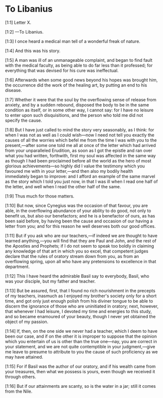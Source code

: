 # To Libanius

[1:1] Letter X.

[1:2] —To Libanius.

[1:3] I once heard a medical man tell of a wonderful freak of nature.

[1:4] And this was his story.

[1:5] A man was ill of an unmanageable complaint, and began to find fault with the medical faculty, as being able to do far less than it professed; for everything that was devised for his cure was ineffectual.

[1:6] Afterwards when some good news beyond his hopes was brought him, the occurrence did the work of the healing art, by putting an end to his disease.

[1:7] Whether it were that the soul by the overflowing sense of release from anxiety, and by a sudden rebound, disposed the body to be in the same condition as itself, or in some other way, I cannot say: for I have no leisure to enter upon such disquisitions, and the person who told me did not specify the cause.

[1:8] But I have just called to mind the story very seasonably, as I think: for when I was not as well as I could wish—now I need not tell you exactly the causes of all the worries which befel me from the time I was with you to the present,—after some one told me all at once of the letter which had arrived from your unparalleled Erudition, as soon as I got the epistle and ran over what you had written, forthwith, first my soul was affected in the same way as though I had been proclaimed before all the world as the hero of most glorious achievements—so highly did I value the testimony which you favoured me with in your letter,—and then also my bodily health immediately began to improve: and I afford an example of the same marvel as the story which I told you just now, in that I was ill when I read one half of the letter, and well when I read the other half of the same.

[1:9] Thus much for those matters.

[1:10] But now, since Cynegius was the occasion of that favour, you are able, in the overflowing abundance of your ability to do good, not only to benefit us, but also our benefactors; and he is a benefactor of ours, as has been said before, by having been the cause and occasion of our having a letter from you; and for this reason he well deserves both our good offices.

[1:11] But if you ask who are our teachers,—if indeed we are thought to have learned anything,—you will find that they are Paul and John, and the rest of the Apostles and Prophets; if I do not seem to speak too boldly in claiming any knowledge of that art in which you so excel, that competent judges declare that the rules of oratory stream down from you, as from an overflowing spring, upon all who have any pretensions to excellence in that department.

[1:12] This I have heard the admirable Basil say to everybody, Basil, who was your disciple, but my father and teacher.

[1:13] But be assured, first, that I found no rich nourishment in the precepts of my teachers, inasmuch as I enjoyed my brother's society only for a short time, and got only just enough polish from his diviner tongue to be able to discern the ignorance of those who are uninitiated in oratory; next, however, that whenever I had leisure, I devoted my time and energies to this study, and so became enamoured of your beauty, though I never yet obtained the object of my passion.

[1:14] If, then, on the one side we never had a teacher, which I deem to have been our case, and if on the other it is improper to suppose that the opinion which you entertain of us is other than the true one—nay, you are correct in your statement, and we are not quite contemptible in your judgment,—give me leave to presume to attribute to you the cause of such proficiency as we may have attained.

[1:15] For if Basil was the author of our oratory, and if his wealth came from your treasures, then what we possess is yours, even though we received it through others.

[1:16] But if our attainments are scanty, so is the water in a jar; still it comes from the Nile.

